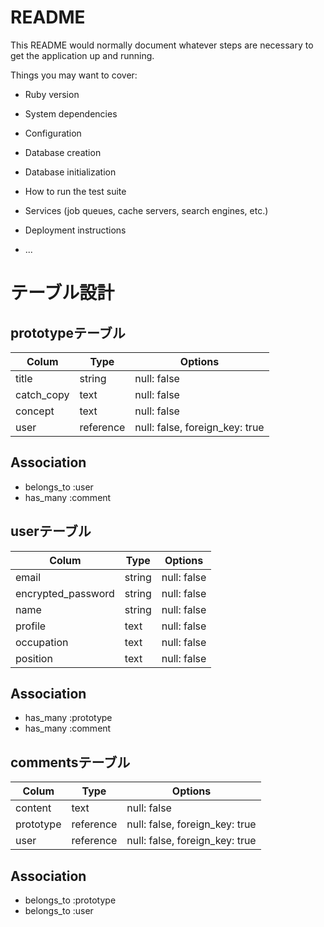 # README

This README would normally document whatever steps are necessary to get the
application up and running.

Things you may want to cover:

* Ruby version

* System dependencies

* Configuration

* Database creation

* Database initialization

* How to run the test suite

* Services (job queues, cache servers, search engines, etc.)

* Deployment instructions

* ...

# テーブル設計

## prototypeテーブル

| Colum          | Type      | Options       |
| -------------- | --------- | ------------- |
| title          | string    | null: false   |
| catch_copy     | text      | null: false   |
| concept        | text      | null: false   |
| user           | reference | null: false, foreign_key: true |


## Association
- belongs_to :user
- has_many :comment


## userテーブル

| Colum              | Type      | Options       |
| ------------------ | --------- | ------------- |
| email              | string    | null: false   |
| encrypted_password | string    | null: false   |
| name               | string    | null: false   |
| profile            | text      | null: false   |
| occupation         | text      | null: false   |
| position           | text      | null: false   |


## Association
- has_many :prototype
- has_many :comment


## commentsテーブル

| Colum              | Type         | Options       |
| ------------------ | ------------ | ------------- |
| content            | text         | null: false   |
| prototype          | reference    | null: false, foreign_key: true   |
| user               | reference    | null: false, foreign_key: true   |


## Association
- belongs_to :prototype
- belongs_to :user